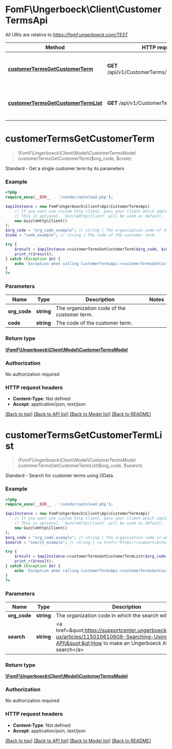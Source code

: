 # FomF\Ungerboeck\Client\CustomerTermsApi

All URIs are relative to *https://fomf.ungerboeck.com/TEST*

Method | HTTP request | Description
------------- | ------------- | -------------
[**customerTermsGetCustomerTerm**](CustomerTermsApi.md#customerTermsGetCustomerTerm) | **GET** /api/v1/CustomerTerms/{OrgCode}/{Code} | Standard - Get a single customer term by its parameters
[**customerTermsGetCustomerTermList**](CustomerTermsApi.md#customerTermsGetCustomerTermList) | **GET** /api/v1/CustomerTerms/{OrgCode} | Standard - Search for customer terms using OData.


# **customerTermsGetCustomerTerm**
> \FomF\Ungerboeck\Client\Model\CustomerTermsModel customerTermsGetCustomerTerm($org_code, $code)

Standard - Get a single customer term by its parameters

### Example
```php
<?php
require_once(__DIR__ . '/vendor/autoload.php');

$apiInstance = new FomF\Ungerboeck\Client\Api\CustomerTermsApi(
    // If you want use custom http client, pass your client which implements `GuzzleHttp\ClientInterface`.
    // This is optional, `GuzzleHttp\Client` will be used as default.
    new GuzzleHttp\Client()
);
$org_code = "org_code_example"; // string | The organization code of the customer term.
$code = "code_example"; // string | The code of the customer term.

try {
    $result = $apiInstance->customerTermsGetCustomerTerm($org_code, $code);
    print_r($result);
} catch (Exception $e) {
    echo 'Exception when calling CustomerTermsApi->customerTermsGetCustomerTerm: ', $e->getMessage(), PHP_EOL;
}
?>
```

### Parameters

Name | Type | Description  | Notes
------------- | ------------- | ------------- | -------------
 **org_code** | **string**| The organization code of the customer term. |
 **code** | **string**| The code of the customer term. |

### Return type

[**\FomF\Ungerboeck\Client\Model\CustomerTermsModel**](../Model/CustomerTermsModel.md)

### Authorization

No authorization required

### HTTP request headers

 - **Content-Type**: Not defined
 - **Accept**: application/json, text/json

[[Back to top]](#) [[Back to API list]](../../README.md#documentation-for-api-endpoints) [[Back to Model list]](../../README.md#documentation-for-models) [[Back to README]](../../README.md)

# **customerTermsGetCustomerTermList**
> \FomF\Ungerboeck\Client\Model\CustomerTermsModel customerTermsGetCustomerTermList($org_code, $search)

Standard - Search for customer terms using OData.

### Example
```php
<?php
require_once(__DIR__ . '/vendor/autoload.php');

$apiInstance = new FomF\Ungerboeck\Client\Api\CustomerTermsApi(
    // If you want use custom http client, pass your client which implements `GuzzleHttp\ClientInterface`.
    // This is optional, `GuzzleHttp\Client` will be used as default.
    new GuzzleHttp\Client()
);
$org_code = "org_code_example"; // string | The organization code in which the search will take place
$search = "search_example"; // string | <a href=\"https://supportcenter.ungerboeck.com/hc/en-us/articles/115010610608-Searching-Using-the-API\">How to make an Ungerboeck API search</a>

try {
    $result = $apiInstance->customerTermsGetCustomerTermList($org_code, $search);
    print_r($result);
} catch (Exception $e) {
    echo 'Exception when calling CustomerTermsApi->customerTermsGetCustomerTermList: ', $e->getMessage(), PHP_EOL;
}
?>
```

### Parameters

Name | Type | Description  | Notes
------------- | ------------- | ------------- | -------------
 **org_code** | **string**| The organization code in which the search will take place |
 **search** | **string**| &lt;a href&#x3D;\&quot;https://supportcenter.ungerboeck.com/hc/en-us/articles/115010610608-Searching-Using-the-API\&quot;&gt;How to make an Ungerboeck API search&lt;/a&gt; |

### Return type

[**\FomF\Ungerboeck\Client\Model\CustomerTermsModel**](../Model/CustomerTermsModel.md)

### Authorization

No authorization required

### HTTP request headers

 - **Content-Type**: Not defined
 - **Accept**: application/json, text/json

[[Back to top]](#) [[Back to API list]](../../README.md#documentation-for-api-endpoints) [[Back to Model list]](../../README.md#documentation-for-models) [[Back to README]](../../README.md)

